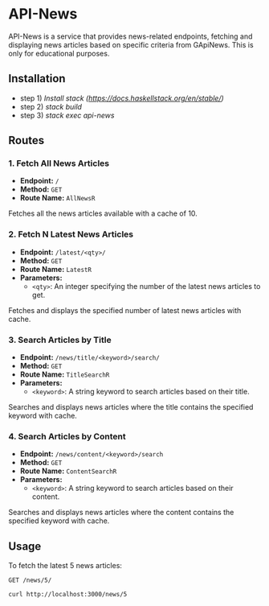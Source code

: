 # API-News

API-News is a service that provides news-related endpoints, fetching and displaying news articles based on specific criteria from GApiNews. This is only for educational purposes.

## Installation

- step 1) *Install stack (https://docs.haskellstack.org/en/stable/)*
- step 2) *stack build*
- step 3) *stack exec api-news*

## Routes

### 1. Fetch All News Articles

- **Endpoint:** `/`
- **Method:** `GET`
- **Route Name:** `AllNewsR`

Fetches all the news articles available with a cache of 10.

### 2. Fetch N Latest News Articles

- **Endpoint:** `/latest/<qty>/`
- **Method:** `GET`
- **Route Name:** `LatestR`
- **Parameters:**
  - `<qty>`: An integer specifying the number of the latest news articles to get.

Fetches and displays the specified number of latest news articles with cache.

### 3. Search Articles by Title

- **Endpoint:** `/news/title/<keyword>/search/`
- **Method:** `GET`
- **Route Name:** `TitleSearchR`
- **Parameters:**
  - `<keyword>`: A string keyword to search articles based on their title.

Searches and displays news articles where the title contains the specified keyword with cache.

### 4. Search Articles by Content

- **Endpoint:** `/news/content/<keyword>/search`
- **Method:** `GET`
- **Route Name:** `ContentSearchR`
- **Parameters:**
  - `<keyword>`: A string keyword to search articles based on their content.

Searches and displays news articles where the content contains the specified keyword with cache.

## Usage

To fetch the latest 5 news articles:

```http
GET /news/5/

curl http://localhost:3000/news/5
